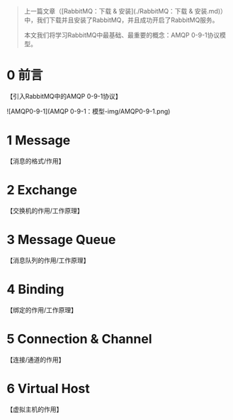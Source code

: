 > 上一篇文章（[RabbitMQ：下载 & 安装](./RabbitMQ：下载 & 安装.md)）中，我们下载并且安装了RabbitMQ，并且成功开启了RabbitMQ服务。
>
> 本文我们将学习RabbitMQ中最基础、最重要的概念：AMQP 0-9-1协议模型。

# 0 前言

【引入RabbitMQ中的AMQP 0-9-1协议】

![AMQP0-9-1](AMQP 0-9-1：模型-img/AMQP0-9-1.png)

# 1 Message

【消息的格式/作用】

# 2 Exchange

【交换机的作用/工作原理】

# 3 Message Queue

【消息队列的作用/工作原理】

# 4 Binding

【绑定的作用/工作原理】

# 5 Connection & Channel

【连接/通道的作用】

# 6 Virtual Host

【虚拟主机的作用】